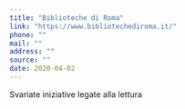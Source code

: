 ```yaml
---
title: "Biblioteche di Roma"
link: "https://www.bibliotechediroma.it/"
phone: ""
mail: ""
address: ""
source: ""
date: 2020-04-02
---
```


Svariate iniziative legate alla lettura
